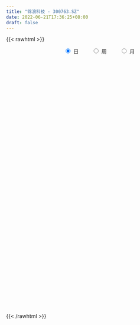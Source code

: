 ```yaml
---
title: "锦浪科技 - 300763.SZ"
date: 2022-06-21T17:36:25+08:00
draft: false
---
```

{{< rawhtml >}}
    <div style="text-align: center">
        <label style="padding: 1rem;"><input style="margin-right: .5rem" type="radio" name="period" value="D" checked onclick="period_change(this)">日</label>
        <label style="padding: 1rem;"><input style="margin-right: .5rem" type="radio" name="period" value="W" onclick="period_change(this)">周</label>
        <label style="padding: 1rem;"><input style="margin-right: .5rem" type="radio" name="period" value="M" onclick="period_change(this)">月</label>
    </div>
    <div id="chart" style="height: 700px;"></div> 
    <script type="text/javascript">
        const D_v = [21456.77,53646.96,81201.64,53825.09,36859.04,33036.73,35198.77,25325.9,24343.34,36073.19,26753.2,28588.5,36430.9,75692.98,46740.76,35165.14,40564.85,37935.7,36774.3,33177.21,33129.38,27981.6,36439.68,41151.85,43429.43,37389.85,31931.7,41476.34,51006.7,42076.54,34236.4,35187.1,34935.3,27739.73,28738.73,28761.69,18985.7,26333.69,35855.33,26954.44,22547.31,39932.65,40279.92,31168.54,26721.08,28369.38,25447.41,21806.49,27918.31,25628.71,38526.8,26231.8,24720.25,30643.71,26697.5,17139.54,19876.31,12736.8,14596.2,25427.96,15307.83,22863.9,20384.42,12599.42,11536.95,14955.8,16610.98,11494.59,9648.2,14814.1,17133.3,24264.2,19440.7,34513.9,39365.02,21603.6,38264.77,35035.13,19020.4,13875.3,23245.35,28483.9,15773.4,13287.3,17046.92,12385.1,27532.18,29155.22,26306.66,20721.39,21154.74,23249.9,17548.76,17144.36,18499.4,41276.29,21236.12,24826.1,21841.26,13998.0,30162.97,29680.68,23375.59,26377.7,20143.56,32414.74,21945.8,21957.44,18037.4,28616.95,17039.57,13580.81,12631.19,11256.21,17411.86,10955.0,14649.59,16531.97,22468.83,16587.07,14781.29,13678.29,8759.86,12810.75,14225.4,16498.48,12405.4,16312.4,15534.86,43201.67,33013.53,40260.75,27670.63,26703.7,28642.67,24816.56,17657.58,19869.63,19706.71,17432.09,33342.29,26842.65,28414.51,21382.72,26833.52,24219.33,25187.77,34716.99,23920.76,23130.6,35795.06,25558.79,25449.47,20877.87,19812.17,20897.28,13045.47,13015.75,12749.06,21970.42,20253.64,22012.93,28811.44,19296.47,22007.93,22491.28,26289.63,26251.55,23770.77,19723.42,17548.15,21526.48,36782.7,24168.78,19114.51,28396.15,23170.01,18652.26,20465.85,18139.62,13504.52,12297.7,13942.19,14930.26,11644.8,28467.24,20004.76,26312.21,21000.89,18284.0,18852.15,22712.73,26631.5,21877.98,16755.42,12976.86,20182.57,10660.72,12549.65,11009.35,8555.09,15298.24,20240.94,44934.76,34381.56,23375.61,24433.76,19002.94,24161.32,14983.26,24044.93,15587.47,19421.61,24091.07,16718.08,24948.04,22813.54,34126.82,19052.6,20989.77,22353.75,46838.96,32712.46,26419.03,23353.4,26324.79,28412.23,20111.38,24277.94,14496.6,21176.0,15164.22,19083.0,23998.1,15727.05,19151.52,18223.32,23888.0,17011.78,12719.19,15504.82,12440.7,16612.86,18102.03,14996.77,16362.31,24236.62,17671.14,19567.77,14940.46,13286.74,42911.69,50868.8,28828.65,29366.08,23047.48,26191.18,28423.55,23160.55,21438.12,37913.66,29102.09,24174.88,34376.74,53568.63,49820.72,49557.46,37653.97,41315.58,65644.3,58296.97,55300.93,40581.29,59485.91,34245.28,49438.06,33222.32,40963.57,36530.47,43614.03,62646.32,44026.79,46885.67,67654.13,63249.34,70448.99,64057.13,62259.43,111948.74,65419.67,54836.5,66969.35,59779.71,79156.83,54050.5,46431.98,57796.08,49735.98,51453.64,50715.21,52988.84,41667.63,50009.57,49152.6,55425.97,45054.72,43230.28,51731.79,36470.88,66169.55,63036.29,52860.62,48500.7,36884.0,58849.88,50468.62,56695.55,61638.82,42599.93,41093.0,46772.68,37137.24,25361.53,35373.94,76799.38,68957.99,40392.73,51375.35,38556.61,35258.44,34553.18,33141.05,56235.25,58420.79,41435.19,41202.1,59217.37,47046.83,34001.27,40320.35,58598.98,35401.4,41496.53,27930.79,69880.34,55647.97,45285.03,46258.28,41472.67,34823.3,35356.46,56023.01,33550.31,37288.35,34509.04,29792.73,32569.15,32746.76,25144.03,52184.6,48576.0,39737.76,47659.51,41168.8,39720.63,67596.56,63575.29,35411.33,31974.44,28322.05,25060.21,22349.61,40442.95,36782.39,42236.79,26067.85,18101.59,19407.64,22404.56,40844.28,54130.99,36468.76,25110.11,26788.98,25595.12,19512.71,23058.63,22947.25,27503.0,47326.39,41638.15,34342.42,31037.1,54623.65,31126.38,30516.88,39485.05,31621.18,34112.94,33631.77,31210.49,21590.44,22740.93,20964.04,54382.31,20244.45,31413.87,36521.08,38815.87,35565.42,35346.31,22984.85,21941.26,16553.57,12972.37,28828.6,18611.69,39233.3,24254.44,27543.0,29333.28,22827.92,23748.71,19168.49,23085.61,29760.19,23742.03,14072.12,17784.06,20140.84,38210.36,32398.52,30700.6,29765.89,16615.79,30125.8,42655.13,43155.42,26195.17,23884.08,56949.57,29331.6,22672.06,19648.98,20812.3,16395.45,23526.65,18320.82,12620.99,17402.11,14789.9,16261.4,20035.16,19348.24,16375.4,30916.14,31250.99,23226.03,20407.15,33034.68,19289.14,17310.2,28286.75,28419.18,43213.79,31219.32,35381.66,27430.4,17179.25,18158.84,28177.85,24756.19,15773.8,18470.01,12495.29,13186.95,21653.01,27426.5,22961.91,23426.11,19379.9,19053.86,24478.62,18624.39,16060.76,27732.34,33581.6,25898.13,31847.67,31949.46,28349.06,27033.28,50273.44,42937.26,107552.17,61654.28,54179.07,44576.69,98474.27,92763.03]
const D_histogram = [0.0,0.2642051282,0.6297788882,0.864705123,1.0066488441,1.1233354809,1.084049864,1.0167919384,0.8757739114,0.7085988764,0.5257959207,0.268829988,0.3853946941,0.7597247398,0.7752084097,0.7674121111,0.7239005109,0.7626570779,0.8204898565,1.0162036937,1.0043270332,0.9819237614,1.1579900814,0.890094287,0.6807783843,0.5731216443,0.5558563644,0.5916939827,0.9919927698,1.0811985803,1.2943850159,1.0721002238,0.3199598473,-0.1161258667,-0.2110124254,-0.0757379105,-0.0290361151,0.0497509154,-0.442717696,-0.7233248962,-0.9000935127,-0.5371438791,0.0677928111,0.3560231853,0.6372346223,0.8870037679,1.2404348524,1.6055757566,2.0528964532,2.5038141194,2.2313910362,1.4828782295,1.2165722429,0.2145291417,-0.1838336046,-0.5156475774,-1.027773159,-1.4463124862,-1.536535148,-1.560800569,-1.4865653713,-1.8182405417,-1.9367158986,-1.9307203772,-1.9549418019,-1.7007304644,-1.3893045871,-1.3615014841,-1.3151781139,-1.6466033156,-2.0111486867,-2.3363831846,-2.4154928579,-1.2636524638,-0.3180283842,0.1750810241,0.9773456872,1.7108428565,2.0927677443,2.1976341304,1.5771657041,1.5431509181,1.0600283036,0.5595544389,0.0833763022,-0.2870695359,0.1576269758,1.4501377312,1.9885311804,2.0904258497,1.7994973446,1.0763078375,0.4705548551,-0.3723336074,-0.8669907055,-0.8499948595,-1.106677304,-1.6376187944,-1.7313453892,-1.6761918623,-0.9805148159,-0.6923502239,-0.4721089604,-0.090482752,-0.1903746295,-0.7421174148,-0.7646905094,-1.1508293324,-1.3801329487,-1.3121743475,-1.4745605066,-1.3846284139,-1.4297533933,-1.5513525994,-1.9656065701,-2.1133456972,-1.965328864,-1.6581921885,-0.9222190337,-0.4019384869,-0.1785012022,-0.4179071163,-0.6014216036,-0.7593351856,-0.5510456987,-0.4815454278,-0.3165101033,-0.3471378274,-0.3218698544,0.4660010203,1.1763989991,2.4384081483,3.2175647696,3.730778115,4.0833781592,3.9150395435,3.570697776,3.1227623815,2.9447107574,2.5159662864,3.1459673965,2.8294592002,3.0779200526,2.7051022011,1.0787642695,0.1075807222,-0.1706407816,-0.321832548,-0.6412923008,-0.6076690442,0.3080332134,0.1286301495,-0.9303542776,-1.3496073744,-1.654265498,-1.9445759978,-1.9222544428,-1.5373968792,-1.2291590871,0.0151681698,0.9845094616,2.1789892157,3.6390896049,4.0633934723,4.5006741468,4.2396311569,4.4255975116,3.9924977604,3.4223851715,2.8440028937,2.3831924108,2.3460119958,1.5581703985,0.4390475732,0.2082630719,-1.6207144332,-2.0078135998,-3.1632144473,-4.4579783223,-5.5227417075,-6.1790209121,-6.8447665729,-6.6975808576,-6.5164157968,-6.0373728114,-6.2687667185,-6.1519425489,-6.6679503845,-7.0246252761,-6.4502808916,-5.2809948297,-4.0975859718,-4.0550478807,-3.6139748358,-2.9067219458,-2.1588095392,-1.8530209132,-1.3875152665,-1.0748003523,-0.9541198407,-0.6280170901,0.2617295797,0.7248920326,2.4372207803,3.044546563,4.1234646992,4.4498570584,4.6749127339,3.9613956885,3.1940484394,1.9204712922,0.8731701135,0.1469644296,-0.0549859214,-0.0861099235,-0.0089736226,0.6304109335,1.3715436708,1.7579485521,1.929024838,2.3506329915,3.9643748042,5.0051167762,5.9838709683,6.5824955723,6.8518062202,6.0304563803,4.5918278071,2.8472048812,1.1852957454,0.5409704424,-0.1216020046,-0.6712563806,-0.5339460236,-0.5202342778,0.0744352939,0.433917553,1.2139160049,1.1557334256,0.8578760483,0.1292546234,-0.3183664023,-0.3142295712,0.5619585263,0.6630806717,-0.3736023724,-1.6872520598,-2.2676929311,-3.102195894,-3.2907987114,-2.9186922328,-0.4134454704,1.4694112021,2.6648322292,1.8845397102,2.0487052267,2.3907885726,3.4445042776,3.8485993176,4.0580767666,4.1846917753,4.0830127486,4.4424499501,6.0211178233,-1.1200822106,-5.3936719686,-8.6508308154,-10.2144421183,-10.908074899,-9.5337744091,-8.0400288763,-6.9685482588,-5.4043003653,-4.490496689,-3.7221041752,-2.1276808771,-1.3118914007,-1.3429978047,-0.6813131478,0.8154258859,4.4125855006,6.3343226724,8.2407539765,6.4923071323,6.6276448568,8.8098437638,10.1079091246,9.2418716076,5.1368795604,3.3144754146,2.0119857823,2.7059902058,3.4747701813,2.5580494551,1.2314685221,-0.1506147787,-2.3000704339,-3.4251838599,-3.8012673014,-4.7203605841,-5.2724754058,-5.2224017533,-4.3816442531,-3.2816906734,-1.240468307,-0.7377501679,-0.8710968256,0.1030214759,-0.1677488348,-2.2610351624,-4.1634731342,-5.8881268456,-6.5857587134,-6.5663938891,-7.2202710175,-7.0826315466,-6.1189544949,-6.348041621,-5.6804748516,-4.8545804232,-4.8934173571,-4.7475806904,-4.3398669241,-3.5191191914,-1.2115423714,1.1962629945,2.5736571097,3.9546596221,4.7523563608,4.4617147085,3.9285886932,3.7130241818,5.144808669,6.6467586782,7.2372646068,7.3992211949,6.2678323897,5.5591082613,4.6605136663,4.1835550457,4.8351124049,4.8699198217,4.4216349889,3.7343952785,2.5834735779,0.5065010013,-1.6015601738,-3.2869259583,-4.130966224,-4.3952950139,-4.2060271928,-4.6862250463,-5.0147471956,-5.0861717375,-4.5860845341,-4.6089151454,-4.6082890725,-4.2091570679,-3.7292085341,-2.3664909114,-0.5994758868,0.4183651567,-0.058338652,-0.9169850434,-0.6354111685,0.9499570888,1.7203054672,1.8295739941,1.7488032976,1.8120967293,1.1707287128,0.8755232888,1.0705034246,1.5811211271,2.3255735933,2.4658017397,2.2213626792,1.7646324593,1.6676517408,0.2179508347,-2.1119617673,-3.7715114401,-4.688107359,-5.1166757093,-5.609195446,-5.5779761101,-4.7236726116,-3.8201774622,-2.6003119582,-0.8757735132,-1.2316078362,-1.1742836725,-0.9968127013,-0.9406058841,-1.0779940374,-1.491076083,-0.7972495414,-0.1742626564,0.8609057869,1.1958124605,1.8928600968,2.2820873547,2.7048532604,3.1822166795,4.7821618441,5.2193698679,5.9402294741,5.6420216952,4.4806645746,3.303135329,1.1983643809,0.0616615792,-1.3150383893,-2.4032371229,-3.0406788249,-2.0986788821,-1.5750968709,0.0874202501,1.1709330205,1.4504391283,2.1697836139,2.8107254718,2.9464294702,2.8301265563,3.2332605417,3.6296932282,3.0943185022,2.0399517803,1.6107421727,1.4773258079,0.6643752946,-0.0394433767,0.0417830331,-0.8558226782,-1.7129453792,-1.6317670084,-1.3535801834,-1.9717292943,-2.5519142423,-2.7446887908,-3.8474203459,-4.0205745352,-4.1461460544,-4.3809380289,-4.4142815059,-4.1531987304,-3.0295848682,-2.4684268124,-1.9447241532,-1.9882708868,-1.8342648848,-1.6209560243,-2.1456912931,-2.4101132469,-2.8002606029,-3.5238115733,-3.2335745324,-2.0528307663,-0.7917107641,-0.4290308403,-0.4375500707,-0.4520095292,-0.7868541401,-0.5590494901,0.9935371299,1.7324759148,2.4612010869,2.9680444958,2.5864481834,2.5536366997,3.3071428351,4.1235539534,4.5104673181,4.3946767355,3.8392392494,3.6795463206,3.8999859144,4.6113801455,5.084914725,5.8617937733,5.67194853,5.0123262198,-0.5842982705,-4.1840884314,-5.9677447969,-6.2966578349,-6.7626054648,-6.5649522101,-5.7074489939,-4.6176412432,-3.8704527292,-3.3626150372,-2.7838009986,-2.3178768212,-3.021008122,-3.3595063253,-2.921391271,-2.1927841576,0.4077776835,2.3698138268]
const D_fast = [0.0,0.3302564103,0.8532748922,1.3043774079,1.6979833399,2.095503847,2.3272306961,2.5141707551,2.5920962059,2.60207089,2.5507169145,2.3609584788,2.5738718584,3.1381330891,3.3474188615,3.5314755906,3.6689391182,3.8983599546,4.1613151974,4.611079958,4.8502850558,5.0733627244,5.5389265647,5.4935543421,5.4544330355,5.4900567066,5.6117555177,5.7955166317,6.4438136112,6.8033190669,7.3401017564,7.3858420202,6.7136916056,6.2485744249,6.1009347599,6.2172747972,6.2567175638,6.3479423232,5.7447942877,5.2833558635,4.8815638688,5.1102275326,5.7321124256,6.1093485961,6.5498686887,7.0213887762,7.6849285738,8.4514634172,9.4120082271,10.4888794232,10.774304099,10.3965108497,10.4343479238,9.4859371081,9.0416159606,8.5808900934,7.8118212221,7.0317037733,6.5573473246,6.1428817613,5.8454756162,5.0592403103,4.4565859788,3.9799014059,3.4669445307,3.2959732522,3.2600729826,2.9475007146,2.6650295563,1.9219535257,1.0546209829,0.1452906889,-0.5376921989,0.2982350793,1.1643520628,1.7012317272,2.747832812,3.9090406955,4.8141575194,5.4684324381,5.2422554378,5.5940283814,5.3759128427,5.0153275878,4.5599935266,4.1177803046,4.6018835602,6.2569287484,7.2924549928,7.9169561244,8.0759019555,7.6217894078,7.1336751392,6.1977032748,5.4862985004,5.2907956315,4.757443861,3.817097672,3.2905347299,2.9266402912,3.3771886336,3.4922656696,3.594479693,3.9534852134,3.8059996786,3.0687275395,2.8549818176,2.1811356615,1.606798808,1.3467138224,0.8156875365,0.5594625259,0.1568991981,-0.3525381578,-1.258193771,-1.9342693225,-2.2775847053,-2.3849960769,-1.8795776806,-1.4597817555,-1.2809697714,-1.6248524645,-1.9587223526,-2.3064697311,-2.2359416688,-2.2868277549,-2.2009199562,-2.3183321372,-2.3735316278,-1.469160498,-0.4646627695,1.4069484169,2.9904962305,4.4364041047,5.8098486886,6.6202699588,7.1686026354,7.5013578363,8.0594839015,8.2597310021,9.6762239613,10.0670805651,11.0850214306,11.3884791294,10.0318322652,9.0875438984,8.7666621992,8.5350122958,8.0552294678,7.9369354633,8.9296460243,8.7824004978,7.4908275013,6.7341725609,6.0159480628,5.2394935636,4.7812515079,4.7817598517,4.782707872,6.0308271714,7.2462958285,8.9855228866,11.355395677,12.7955479125,14.3579971236,15.156861923,16.4492276555,17.0142523445,17.2997360485,17.432354494,17.5673421139,18.1166646979,17.7183657002,16.7090047681,16.5302860348,14.2961299214,13.4070773548,11.4608728955,9.0516144399,6.6061656279,4.4051311953,2.0281938912,0.5009843921,-0.9469544963,-1.9772547138,-3.7758403005,-5.1970017682,-7.3799971999,-9.4928284105,-10.5310542489,-10.6820168944,-10.5230045295,-11.4942284085,-11.9566490726,-11.976076669,-11.7678666472,-11.9253332495,-11.8067064194,-11.7626915933,-11.8805410419,-11.7114425638,-10.756263499,-10.1118780381,-7.7902440953,-6.4217816718,-4.3119973608,-2.873140737,-1.479356878,-1.2025250013,-1.1713601406,-1.9648194647,-2.793828115,-3.4832926916,-3.6989895229,-3.7516410058,-3.6767481106,-2.8797608211,-1.7957421662,-0.9698501468,-0.3165176514,0.6927487499,3.2975842638,5.5896054297,8.064327364,10.308575861,12.290838064,12.9771023191,12.6864306977,11.6536089921,10.2880237926,9.7789411003,9.0859681521,8.368499681,8.3723235321,8.2559767085,8.8692551036,9.3372167509,10.420694204,10.6514449812,10.5680566159,9.8717488469,9.3445362206,9.2701156589,10.286793388,10.5536857013,9.4236020641,7.6881393618,6.5407752576,4.9307233212,3.9194208261,3.5618542464,5.9637396413,8.2139491143,10.0755781986,9.7664206072,10.4427624304,11.3825429194,13.2973846938,14.6636295632,15.8876262038,17.0604141564,17.9794883169,19.4495380059,22.5334853349,15.1122647484,9.4902569983,4.0703904476,-0.0468313849,-3.4674828903,-4.4766260027,-4.9928876889,-5.6635441361,-5.450371334,-5.6591918299,-5.82132536,-4.7588222811,-4.2710056549,-4.6378615101,-4.1465051401,-2.445909635,2.2543963549,5.7597141948,9.7263339931,9.600963932,11.3932128706,15.7778727186,19.6029153606,21.0473457455,18.2265735884,17.2327882962,16.4332951095,17.8037970845,19.4412696052,19.1640612428,18.1453474404,16.7256104449,14.0011371812,12.0197277903,10.6933275234,8.5941440946,6.7239104215,5.4683836357,5.2137300726,5.493260984,7.2243662736,7.5426468707,7.1915260066,8.1913996771,7.8786921577,5.2201470395,2.2768407841,-0.9198446386,-3.2639161847,-4.8861498327,-7.3450947156,-8.9781131313,-9.5441747033,-11.3602722347,-12.1128241782,-12.5005748556,-13.7627661287,-14.8038246346,-15.4810775993,-15.5401096645,-13.5354184374,-10.8285473228,-8.8077389302,-6.4380715123,-4.4522856833,-3.6274986585,-3.1784775005,-2.4657859665,0.252200688,3.4158403667,5.815662447,7.8274243339,8.2629936261,8.9440465629,9.2105803846,9.7795105253,11.6398459858,12.892133358,13.5492572724,13.7956163817,13.2905630755,11.3402157493,8.8317645308,6.3246672567,4.447885435,3.0847328917,2.2224939145,0.5707397995,-1.0114691488,-2.354436625,-3.0008705551,-4.1759299528,-5.327376148,-5.9805334104,-6.4328870102,-5.6617921153,-4.0446460624,-2.9222137297,-3.4135022014,-4.5013948536,-4.3786737709,-2.5558162414,-1.3553914961,-0.7887294707,-0.4322993429,0.0840182712,-0.2646675671,-0.3409921689,0.121613823,1.0275118073,2.3533576718,3.1100362532,3.4209378625,3.4053657574,3.7252979741,2.3300847767,-0.5278182672,-3.1302458,-5.2188685587,-6.9266058362,-8.8214244344,-10.1846991261,-10.5113137805,-10.5628629966,-9.9930754822,-8.4874804155,-9.1512166976,-9.3874634519,-9.459195656,-9.6381403099,-10.0450269725,-10.8308780389,-10.3363638826,-9.7569426617,-8.5065477717,-7.872687983,-6.7024253225,-5.7426762259,-4.6436970052,-3.3707794162,-0.5752937905,1.1667567002,3.372673675,4.4849713199,4.4437803429,4.0920349296,2.2868550767,1.1655676698,-0.5398918961,-2.2288999103,-3.6265113186,-3.2091810963,-3.0793733028,-1.3950011193,-0.0187550938,0.6233607961,1.8851511852,3.228774411,4.1010857769,4.6923145021,5.9037636229,7.2076196164,7.445824516,6.9014457392,6.8749216748,7.110836762,6.4639800723,5.7503005568,5.8419727249,4.7304113441,3.4450522982,3.118288917,3.0580806962,1.9469992617,0.728835753,-0.1501109931,-2.2146976347,-3.3929954578,-4.5551034906,-5.8851299723,-7.0220438258,-7.7992607329,-7.4330430877,-7.488991735,-7.4514701141,-7.9920845694,-8.2966447886,-8.4885749342,-9.5497330263,-10.4166832918,-11.5068957986,-13.1113996622,-13.6295562545,-12.9620201799,-11.8988278688,-11.643405655,-11.7613124031,-11.8887742439,-12.4203323899,-12.3322901123,-10.5313192099,-9.3592614463,-8.0152360025,-6.7663814695,-6.5013657361,-5.8957680449,-4.3154762008,-2.4681765941,-0.9536463998,0.0292322014,0.4336045277,1.1937981791,2.3892342515,4.253473519,5.9982367796,8.2405642713,9.4687061605,10.0621654052,4.3194663473,-0.3263459214,-3.6019384861,-5.5050159828,-7.661614979,-9.1051997769,-9.674558809,-9.7391613692,-9.9595860375,-10.2924021048,-10.4095383159,-10.5230833437,-11.9814666751,-13.1598414597,-13.4520742231,-13.2716631491,-10.5691568871,-8.0146672872]
const D_slow = [0.0,0.0660512821,0.2234960041,0.4396722848,0.6913344959,0.9721683661,1.2431808321,1.4973788167,1.7163222945,1.8934720136,2.0249209938,2.0921284908,2.1884771643,2.3784083493,2.5722104517,2.7640634795,2.9450386072,3.1357028767,3.3408253408,3.5948762643,3.8459580226,4.0914389629,4.3809364833,4.603460055,4.7736546511,4.9169350622,5.0558991533,5.203822649,5.4518208415,5.7221204865,6.0457167405,6.3137417965,6.3937317583,6.3647002916,6.3119471853,6.2930127076,6.2857536789,6.2981914077,6.1875119837,6.0066807597,5.7816573815,5.6473714117,5.6643196145,5.7533254108,5.9126340664,6.1343850083,6.4444937214,6.8458876606,7.3591117739,7.9850653038,8.5429130628,8.9136326202,9.2177756809,9.2714079663,9.2254495652,9.0965376708,8.8395943811,8.4780162595,8.0938824725,7.7036823303,7.3320409875,6.877480852,6.3933018774,5.9106217831,5.4218863326,4.9967037165,4.6493775697,4.3090021987,3.9802076702,3.5685568413,3.0657696696,2.4816738735,1.877800659,1.5618875431,1.482380447,1.526150703,1.7704871248,2.198197839,2.7213897751,3.2707983077,3.6650897337,4.0508774632,4.3158845391,4.4557731489,4.4766172244,4.4048498404,4.4442565844,4.8067910172,5.3039238123,5.8265302747,6.2764046109,6.5454815703,6.6631202841,6.5700368822,6.3532892058,6.140790491,5.864121165,5.4547164664,5.0218801191,4.6028321535,4.3577034495,4.1846158935,4.0665886534,4.0439679654,3.9963743081,3.8108449544,3.619672327,3.3319649939,2.9869317567,2.6588881699,2.2902480432,1.9440909397,1.5866525914,1.1988144416,0.707412799,0.1790763747,-0.3122558413,-0.7268038884,-0.9573586468,-1.0578432686,-1.1024685691,-1.2069453482,-1.3573007491,-1.5471345455,-1.6848959702,-1.8052823271,-1.8844098529,-1.9711943098,-2.0516617734,-1.9351615183,-1.6410617685,-1.0314597314,-0.227068539,0.7056259897,1.7264705295,2.7052304154,3.5979048594,4.3785954547,5.1147731441,5.7437647157,6.5302565648,7.2376213649,8.007101378,8.6833769283,8.9530679957,8.9799631762,8.9373029808,8.8568448438,8.6965217686,8.5446045075,8.6216128109,8.6537703483,8.4211817789,8.0837799353,7.6702135608,7.1840695613,6.7035059507,6.3191567309,6.0118669591,6.0156590015,6.2617863669,6.8065336709,7.7163060721,8.7321544402,9.8573229769,10.9172307661,12.023630144,13.0217545841,13.877350877,14.5883516004,15.1841497031,15.770652702,16.1601953017,16.269957195,16.3220229629,15.9168443546,15.4148909547,14.6240873428,13.5095927622,12.1289073354,10.5841521074,8.8729604641,7.1985652497,5.5694613005,4.0601180976,2.492926418,0.9549407808,-0.7120468154,-2.4682031344,-4.0807733573,-5.4010220647,-6.4254185577,-7.4391805278,-8.3426742368,-9.0693547232,-9.609057108,-10.0723123363,-10.4191911529,-10.687891241,-10.9264212012,-11.0834254737,-11.0179930788,-10.8367700706,-10.2274648756,-9.4663282348,-8.43546206,-7.3229977954,-6.1542696119,-5.1639206898,-4.36540858,-3.8852907569,-3.6669982285,-3.6302571211,-3.6440036015,-3.6655310823,-3.667774488,-3.5101717546,-3.1672858369,-2.7277986989,-2.2455424894,-1.6578842415,-0.6667905405,0.5844886536,2.0804563956,3.7260802887,5.4390318438,6.9466459388,8.0946028906,8.8064041109,9.1027280473,9.2379706579,9.2075701567,9.0397560616,8.9062695557,8.7762109862,8.7948198097,8.9032991979,9.2067781992,9.4957115556,9.7101805676,9.7424942235,9.6629026229,9.5843452301,9.7248348617,9.8906050296,9.7972044365,9.3753914216,8.8084681888,8.0329192153,7.2102195374,6.4805464792,6.3771851116,6.7445379121,7.4107459694,7.881880897,8.3940572037,8.9917543468,9.8528804162,10.8150302456,11.8295494373,12.8757223811,13.8964755682,15.0070880558,16.5123675116,16.232346959,14.8839289668,12.721221263,10.1676107334,7.4405920087,5.0571484064,3.0471411873,1.3050041226,-0.0460709687,-1.1686951409,-2.0992211847,-2.631141404,-2.9591142542,-3.2948637054,-3.4651919923,-3.2613355209,-2.1581891457,-0.5746084776,1.4855800165,3.1086567996,4.7655680138,6.9680289548,9.4950062359,11.8054741378,13.0896940279,13.9183128816,14.4213093272,15.0978068786,15.966499424,16.6060117877,16.9138789182,16.8762252236,16.3012076151,15.4449116501,14.4945948248,13.3145046788,11.9963858273,10.690785389,9.5953743257,8.7749516574,8.4648345806,8.2803970386,8.0626228322,8.0883782012,8.0464409925,7.4811822019,6.4403139184,4.968282207,3.3218425286,1.6802440564,-0.124823698,-1.8954815847,-3.4252202084,-5.0122306137,-6.4323493266,-7.6459944324,-8.8693487716,-10.0562439442,-11.1412106753,-12.0209904731,-12.323876066,-12.0248103173,-11.3813960399,-10.3927311344,-9.2046420442,-8.089213367,-7.1070661937,-6.1788101483,-4.892607981,-3.2309183115,-1.4216021598,0.4282031389,1.9951612364,3.3849383017,4.5500667183,5.5959554797,6.8047335809,8.0222135363,9.1276222835,10.0612211032,10.7070894977,10.833714748,10.4333247045,9.611593215,8.578851659,7.4800279055,6.4285211073,5.2569648457,4.0032780468,2.7317351125,1.5852139789,0.4329851926,-0.7190870755,-1.7713763425,-2.703678476,-3.2953012039,-3.4451701756,-3.3405788864,-3.3551635494,-3.5844098103,-3.7432626024,-3.5057733302,-3.0756969634,-2.6183034648,-2.1811026405,-1.7280784581,-1.4353962799,-1.2165154577,-0.9488896016,-0.5536093198,0.0277840785,0.6442345135,1.1995751833,1.6407332981,2.0576462333,2.112133942,1.5841435001,0.6412656401,-0.5307611996,-1.809930127,-3.2122289885,-4.606723016,-5.7876411689,-6.7426855344,-7.392763524,-7.6117069023,-7.9196088613,-8.2131797795,-8.4623829548,-8.6975344258,-8.9670329351,-9.3398019559,-9.5391143412,-9.5826800053,-9.3674535586,-9.0685004435,-8.5952854193,-8.0247635806,-7.3485502655,-6.5529960957,-5.3574556346,-4.0526131677,-2.5675557991,-1.1570503753,-0.0368842317,0.7888996006,1.0884906958,1.1039060906,0.7751464933,0.1743372125,-0.5858324937,-1.1105022142,-1.5042764319,-1.4824213694,-1.1896881143,-0.8270783322,-0.2846324287,0.4180489392,1.1546563068,1.8621879458,2.6705030812,3.5779263883,4.3515060138,4.8614939589,5.2641795021,5.6335109541,5.7996047777,5.7897439336,5.8001896918,5.5862340223,5.1579976775,4.7500559254,4.4116608795,3.918728556,3.2807499954,2.5945777977,1.6327227112,0.6275790774,-0.4089574362,-1.5041919434,-2.6077623199,-3.6460620025,-4.4034582195,-5.0205649226,-5.5067459609,-6.0038136826,-6.4623799038,-6.8676189099,-7.4040417332,-8.0065700449,-8.7066351956,-9.587588089,-10.3959817221,-10.9091894136,-11.1071171047,-11.2143748147,-11.3237623324,-11.4367647147,-11.6334782497,-11.7732406222,-11.5248563398,-11.0917373611,-10.4764370893,-9.7344259654,-9.0878139195,-8.4494047446,-7.6226190358,-6.5917305475,-5.464113718,-4.3654445341,-3.4056347217,-2.4857481416,-1.510751663,-0.3579066266,0.9133220547,2.378770498,3.7967576305,5.0498391854,4.9037646178,3.85774251,2.3658063107,0.791641852,-0.8990095142,-2.5402475667,-3.9671098152,-5.121520126,-6.0891333083,-6.9297870676,-7.6257373172,-8.2052065225,-8.960458553,-9.8003351344,-10.5306829521,-11.0788789915,-10.9769345706,-10.3844811139]
const D_data = [['2020-05-29', 40.62, 41.41, 40.62, 41.82],['2020-06-01', 41.51, 45.55, 41.51, 45.55],['2020-06-02', 47.36, 48.91, 47.0, 49.98],['2020-06-03', 49.25, 49.55, 48.21, 51.65],['2020-06-04', 50.65, 50.24, 49.61, 51.5],['2020-06-05', 50.91, 51.6, 49.6, 51.8],['2020-06-08', 52.44, 50.9, 49.7, 52.85],['2020-06-09', 50.23, 51.3, 50.08, 51.38],['2020-06-10', 51.71, 50.8, 49.4, 52.16],['2020-06-11', 51.25, 50.53, 49.65, 53.36],['2020-06-12', 48.7, 50.16, 48.51, 51.22],['2020-06-15', 49.63, 48.65, 48.4, 50.48],['2020-06-16', 49.98, 53.52, 49.6, 53.52],['2020-06-17', 55.85, 58.87, 54.55, 58.87],['2020-06-18', 57.5, 56.4, 55.81, 58.87],['2020-06-19', 57.0, 57.13, 56.09, 58.58],['2020-06-22', 58.02, 57.55, 57.04, 60.98],['2020-06-23', 58.63, 59.6, 56.55, 59.75],['2020-06-24', 59.0, 61.2, 58.3, 62.66],['2020-06-29', 62.05, 64.85, 61.38, 65.8],['2020-06-30', 64.64, 64.09, 63.61, 65.5],['2020-07-01', 63.59, 65.23, 63.5, 66.6],['2020-07-02', 65.18, 69.6, 64.61, 70.0],['2020-07-03', 68.2, 65.25, 63.0, 68.8],['2020-07-06', 64.0, 65.99, 62.89, 69.55],['2020-07-07', 65.72, 67.6, 64.58, 68.92],['2020-07-08', 67.06, 69.56, 65.2, 69.8],['2020-07-09', 69.31, 71.47, 68.76, 73.5],['2020-07-10', 69.22, 78.62, 69.2, 78.62],['2020-07-13', 78.0, 77.68, 75.0, 80.42],['2020-07-14', 76.59, 81.85, 76.13, 83.51],['2020-07-15', 81.5, 78.2, 76.66, 82.8],['2020-07-16', 78.83, 70.38, 70.38, 79.5],['2020-07-17', 69.6, 72.11, 68.51, 74.26],['2020-07-20', 74.0, 75.72, 72.2, 75.8],['2020-07-21', 75.5, 79.5, 73.57, 80.5],['2020-07-22', 79.49, 79.74, 77.63, 81.5],['2020-07-23', 78.15, 81.39, 77.81, 81.88],['2020-07-24', 81.09, 73.84, 73.25, 81.25],['2020-07-27', 74.06, 74.8, 73.01, 78.98],['2020-07-28', 76.01, 75.05, 73.89, 78.23],['2020-07-29', 75.46, 82.56, 74.14, 82.56],['2020-07-30', 85.0, 88.84, 83.84, 90.79],['2020-07-31', 88.1, 88.28, 86.3, 91.12],['2020-08-03', 89.1, 90.97, 86.08, 93.99],['2020-08-04', 91.0, 93.49, 87.08, 94.24],['2020-08-05', 93.5, 98.18, 92.82, 99.9],['2020-08-06', 98.8, 102.37, 96.0, 102.5],['2020-08-07', 101.99, 108.09, 92.13, 109.9],['2020-08-10', 105.0, 113.5, 103.2, 116.01],['2020-08-11', 112.0, 108.0, 102.5, 114.1],['2020-08-12', 105.0, 102.0, 97.8, 106.72],['2020-08-13', 102.0, 107.67, 100.02, 110.0],['2020-08-14', 104.68, 96.9, 96.9, 106.5],['2020-08-17', 94.66, 102.0, 94.5, 104.48],['2020-08-18', 102.01, 101.88, 101.0, 106.46],['2020-08-19', 102.99, 97.99, 95.1, 102.99],['2020-08-20', 97.69, 96.88, 95.38, 100.0],['2020-08-21', 99.61, 99.6, 96.67, 101.75],['2020-08-24', 97.0, 100.0, 95.1, 100.52],['2020-08-25', 100.0, 101.22, 98.77, 105.0],['2020-08-26', 102.53, 95.12, 94.84, 103.5],['2020-08-27', 94.79, 96.01, 88.89, 96.79],['2020-08-28', 94.0, 96.59, 93.52, 97.49],['2020-08-31', 97.9, 95.41, 94.9, 98.59],['2020-09-01', 96.0, 98.8, 94.0, 99.99],['2020-09-02', 98.83, 100.5, 96.88, 103.8],['2020-09-03', 99.47, 97.4, 96.4, 100.8],['2020-09-04', 95.54, 97.35, 93.08, 98.93],['2020-09-07', 98.49, 91.19, 91.0, 99.3],['2020-09-08', 91.2, 87.89, 87.0, 92.89],['2020-09-09', 87.49, 85.16, 83.81, 89.2],['2020-09-10', 82.52, 85.55, 82.52, 87.8],['2020-09-11', 85.0, 102.66, 83.11, 102.66],['2020-09-14', 105.01, 105.35, 103.21, 111.5],['2020-09-15', 106.53, 103.74, 102.31, 106.86],['2020-09-16', 102.82, 111.83, 101.01, 112.96],['2020-09-17', 108.98, 116.5, 107.88, 119.56],['2020-09-18', 115.11, 117.0, 111.5, 119.1],['2020-09-21', 119.0, 117.0, 114.13, 119.31],['2020-09-22', 116.96, 108.52, 108.02, 117.99],['2020-09-23', 112.21, 115.9, 108.0, 119.0],['2020-09-24', 113.0, 110.51, 110.0, 114.73],['2020-09-25', 111.31, 108.9, 107.3, 112.73],['2020-09-28', 109.44, 107.45, 104.0, 111.49],['2020-09-29', 107.01, 107.03, 106.0, 111.0],['2020-09-30', 106.09, 118.03, 105.65, 123.9],['2020-10-09', 130.0, 134.68, 128.12, 141.46],['2020-10-12', 135.91, 132.3, 128.5, 136.0],['2020-10-13', 133.0, 131.0, 124.98, 133.0],['2020-10-14', 126.28, 127.99, 124.26, 131.01],['2020-10-15', 128.89, 121.89, 120.0, 128.9],['2020-10-16', 123.01, 121.32, 119.26, 126.77],['2020-10-19', 124.0, 115.4, 114.84, 124.5],['2020-10-20', 116.66, 116.56, 113.1, 118.18],['2020-10-21', 117.01, 121.88, 112.8, 124.5],['2020-10-22', 116.08, 117.87, 113.89, 121.49],['2020-10-23', 120.0, 112.0, 108.0, 120.19],['2020-10-26', 110.49, 115.18, 106.41, 117.38],['2020-10-27', 116.01, 116.26, 113.0, 117.23],['2020-10-28', 116.31, 125.9, 116.31, 128.76],['2020-10-29', 122.5, 123.4, 121.01, 129.7],['2020-10-30', 127.76, 124.05, 124.0, 131.5],['2020-11-02', 122.4, 128.06, 122.4, 130.56],['2020-11-03', 127.41, 123.25, 120.18, 128.5],['2020-11-04', 122.74, 116.0, 112.8, 125.0],['2020-11-05', 117.72, 121.0, 117.72, 124.5],['2020-11-06', 122.98, 115.06, 112.0, 124.56],['2020-11-09', 116.0, 114.79, 112.21, 117.58],['2020-11-10', 115.0, 117.4, 111.73, 124.8],['2020-11-11', 116.88, 113.49, 112.69, 119.9],['2020-11-12', 114.0, 115.61, 111.22, 116.23],['2020-11-13', 115.01, 113.16, 111.51, 115.41],['2020-11-16', 113.01, 110.75, 107.35, 113.43],['2020-11-17', 110.0, 104.35, 102.0, 110.61],['2020-11-18', 103.77, 104.59, 102.0, 107.91],['2020-11-19', 105.62, 106.65, 102.13, 108.02],['2020-11-20', 107.02, 108.35, 104.8, 109.3],['2020-11-23', 108.3, 115.4, 106.29, 117.19],['2020-11-24', 115.35, 115.43, 113.1, 116.14],['2020-11-25', 115.99, 113.34, 113.3, 118.4],['2020-11-26', 112.42, 107.09, 107.0, 114.47],['2020-11-27', 107.08, 106.05, 105.05, 108.99],['2020-11-30', 106.12, 104.69, 103.2, 106.77],['2020-12-01', 103.61, 108.66, 103.61, 112.5],['2020-12-02', 110.0, 107.01, 102.5, 110.0],['2020-12-03', 106.85, 108.26, 105.17, 110.3],['2020-12-04', 106.57, 105.63, 104.6, 110.22],['2020-12-07', 106.01, 105.76, 105.0, 109.95],['2020-12-08', 105.0, 117.3, 104.6, 122.03],['2020-12-09', 117.14, 120.8, 117.0, 127.0],['2020-12-10', 123.0, 134.33, 119.0, 138.92],['2020-12-11', 133.0, 136.0, 130.29, 138.0],['2020-12-14', 138.0, 139.0, 134.02, 141.4],['2020-12-15', 138.7, 142.65, 135.02, 145.88],['2020-12-16', 142.0, 140.15, 134.81, 143.9],['2020-12-17', 137.73, 140.01, 136.88, 141.98],['2020-12-18', 140.0, 139.82, 137.75, 147.87],['2020-12-21', 142.15, 144.62, 141.57, 148.0],['2020-12-22', 142.45, 142.8, 141.69, 147.92],['2020-12-23', 146.0, 159.77, 144.49, 166.66],['2020-12-24', 157.08, 152.14, 146.66, 158.0],['2020-12-25', 151.92, 162.5, 150.03, 167.3],['2020-12-28', 161.5, 157.89, 151.0, 161.5],['2020-12-29', 156.49, 139.53, 138.5, 157.0],['2020-12-30', 140.01, 142.45, 140.01, 145.5],['2020-12-31', 145.04, 149.0, 142.41, 151.99],['2021-01-04', 146.23, 150.5, 145.28, 157.5],['2021-01-05', 146.48, 147.98, 142.02, 148.98],['2021-01-06', 147.79, 152.36, 144.01, 154.2],['2021-01-07', 152.7, 167.1, 152.7, 168.0],['2021-01-08', 166.0, 156.78, 152.01, 166.0],['2021-01-11', 155.0, 143.29, 139.8, 155.14],['2021-01-12', 143.01, 147.56, 142.7, 150.89],['2021-01-13', 148.44, 146.95, 142.99, 150.5],['2021-01-14', 145.0, 145.13, 136.04, 147.67],['2021-01-15', 144.0, 147.76, 141.49, 149.7],['2021-01-18', 148.0, 152.95, 142.01, 155.02],['2021-01-19', 153.3, 153.64, 152.5, 159.0],['2021-01-20', 153.69, 169.96, 153.0, 169.96],['2021-01-21', 170.0, 173.8, 166.0, 175.0],['2021-01-22', 174.88, 184.7, 174.0, 189.0],['2021-01-25', 185.49, 198.61, 185.0, 204.8],['2021-01-26', 192.91, 195.01, 189.12, 201.99],['2021-01-27', 194.9, 202.28, 183.0, 204.68],['2021-01-28', 194.0, 199.0, 190.63, 212.0],['2021-01-29', 201.91, 209.52, 201.91, 220.98],['2021-02-01', 211.01, 206.26, 203.66, 222.0],['2021-02-02', 206.26, 206.72, 194.06, 212.0],['2021-02-03', 209.87, 208.05, 208.0, 221.19],['2021-02-04', 203.81, 210.93, 203.0, 217.89],['2021-02-05', 209.01, 219.0, 207.01, 227.5],['2021-02-08', 215.0, 211.2, 177.0, 217.0],['2021-02-09', 203.9, 204.99, 198.0, 209.88],['2021-02-10', 204.99, 215.05, 204.77, 218.66],['2021-02-18', 221.0, 191.16, 190.0, 221.0],['2021-02-19', 192.56, 204.0, 190.39, 205.88],['2021-02-22', 205.8, 190.25, 190.18, 205.8],['2021-02-23', 188.13, 180.8, 177.78, 192.0],['2021-02-24', 179.4, 175.1, 173.29, 185.25],['2021-02-25', 179.49, 172.47, 171.2, 182.46],['2021-02-26', 168.1, 164.92, 163.34, 172.96],['2021-03-01', 169.15, 169.41, 165.12, 174.59],['2021-03-02', 171.98, 166.33, 160.1, 171.98],['2021-03-03', 164.01, 167.5, 162.13, 168.98],['2021-03-04', 165.56, 154.79, 150.2, 165.56],['2021-03-05', 154.65, 154.1, 153.08, 163.0],['2021-03-08', 155.0, 139.95, 139.51, 156.0],['2021-03-09', 142.05, 133.85, 130.46, 142.05],['2021-03-10', 139.85, 140.23, 136.53, 142.99],['2021-03-11', 143.14, 147.03, 139.0, 147.19],['2021-03-12', 148.33, 148.98, 143.0, 153.5],['2021-03-15', 147.99, 133.74, 132.1, 148.3],['2021-03-16', 139.0, 135.84, 134.18, 141.1],['2021-03-17', 138.68, 138.43, 131.51, 139.5],['2021-03-18', 137.1, 139.52, 135.75, 140.5],['2021-03-19', 134.78, 133.82, 130.11, 138.28],['2021-03-22', 133.0, 135.15, 131.78, 137.14],['2021-03-23', 136.9, 132.85, 129.61, 136.9],['2021-03-24', 132.23, 129.26, 127.34, 134.76],['2021-03-25', 126.69, 130.84, 126.69, 133.88],['2021-03-26', 130.98, 139.48, 130.98, 142.68],['2021-03-29', 140.9, 136.64, 132.0, 140.9],['2021-03-30', 138.0, 157.97, 136.3, 163.97],['2021-03-31', 157.0, 151.21, 147.24, 157.96],['2021-04-01', 152.38, 163.3, 152.0, 166.0],['2021-04-02', 159.34, 160.0, 157.16, 164.9],['2021-04-06', 159.51, 162.93, 158.0, 169.65],['2021-04-07', 161.72, 152.5, 149.35, 163.59],['2021-04-08', 153.05, 150.0, 148.88, 155.09],['2021-04-09', 148.17, 139.58, 138.23, 149.93],['2021-04-12', 140.01, 136.7, 134.48, 141.5],['2021-04-13', 136.29, 135.8, 134.68, 139.99],['2021-04-14', 137.11, 139.37, 136.23, 146.6],['2021-04-15', 137.0, 140.3, 135.0, 141.78],['2021-04-16', 139.05, 141.22, 134.5, 142.51],['2021-04-19', 138.23, 149.95, 138.23, 150.6],['2021-04-20', 149.01, 155.3, 147.88, 162.3],['2021-04-21', 155.32, 154.75, 149.31, 160.0],['2021-04-22', 159.88, 154.69, 148.0, 161.0],['2021-04-23', 153.5, 160.88, 153.5, 162.03],['2021-04-26', 164.0, 183.72, 164.0, 193.06],['2021-04-27', 185.19, 187.34, 183.01, 194.0],['2021-04-28', 191.2, 196.65, 185.6, 200.7],['2021-04-29', 196.0, 201.63, 192.44, 204.46],['2021-04-30', 201.48, 205.91, 200.0, 215.0],['2021-05-06', 204.0, 196.8, 193.0, 205.0],['2021-05-07', 193.74, 188.27, 185.26, 198.26],['2021-05-10', 189.27, 179.99, 178.56, 189.89],['2021-05-11', 176.99, 174.68, 171.0, 179.79],['2021-05-12', 174.69, 183.18, 174.69, 185.53],['2021-05-13', 179.46, 180.89, 177.01, 184.0],['2021-05-14', 183.26, 180.0, 170.0, 184.8],['2021-05-17', 180.0, 188.29, 180.0, 191.32],['2021-05-18', 184.26, 187.99, 183.28, 191.05],['2021-05-19', 187.0, 198.0, 184.9, 199.5],['2021-05-20', 195.0, 199.11, 193.78, 204.89],['2021-05-21', 205.0, 209.43, 200.6, 217.0],['2021-05-24', 208.07, 203.17, 192.0, 209.0],['2021-05-25', 199.0, 201.38, 198.12, 203.5],['2021-05-26', 200.37, 194.98, 192.2, 202.21],['2021-05-27', 194.76, 196.62, 192.88, 201.28],['2021-05-28', 197.05, 202.2, 197.05, 208.3],['2021-05-31', 199.2, 217.0, 198.0, 218.0],['2021-06-01', 213.99, 211.83, 205.19, 218.78],['2021-06-02', 213.88, 196.55, 195.48, 216.4],['2021-06-03', 195.53, 187.24, 182.0, 197.8],['2021-06-04', 186.75, 191.0, 181.85, 191.36],['2021-06-07', 188.25, 183.02, 178.0, 189.95],['2021-06-08', 183.2, 186.86, 182.02, 191.6],['2021-06-09', 188.01, 192.87, 184.5, 193.45],['2021-06-10', 195.03, 227.0, 195.03, 230.21],['2021-06-11', 228.69, 232.47, 222.8, 235.87],['2021-06-15', 234.0, 234.88, 229.18, 241.8],['2021-06-16', 235.8, 214.16, 213.88, 236.35],['2021-06-17', 219.1, 227.07, 217.0, 229.5],['2021-06-18', 227.67, 233.7, 227.07, 238.0],['2021-06-21', 231.5, 250.1, 227.11, 260.55],['2021-06-22', 254.84, 250.32, 242.1, 260.1],['2021-06-23', 251.09, 254.34, 248.0, 262.54],['2021-06-24', 273.1, 259.29, 252.3, 278.23],['2021-06-25', 256.1, 261.73, 254.0, 273.19],['2021-06-28', 262.05, 273.7, 259.67, 279.79],['2021-06-29', 275.0, 300.7, 274.39, 302.49],['2021-06-30', 176.88, 180.6, 165.23, 192.0],['2021-07-01', 179.6, 185.17, 175.0, 196.66],['2021-07-02', 178.01, 173.8, 171.0, 182.69],['2021-07-05', 172.4, 176.0, 169.43, 177.76],['2021-07-06', 177.0, 173.55, 169.51, 178.6],['2021-07-07', 168.08, 194.0, 166.02, 202.88],['2021-07-08', 196.0, 196.8, 191.0, 202.0],['2021-07-09', 194.92, 192.75, 182.51, 195.41],['2021-07-12', 198.0, 201.2, 191.01, 202.99],['2021-07-13', 198.0, 195.71, 194.0, 218.99],['2021-07-14', 192.0, 194.92, 190.21, 201.88],['2021-07-15', 190.0, 209.0, 190.0, 209.5],['2021-07-16', 206.79, 204.0, 203.76, 213.98],['2021-07-19', 201.05, 194.0, 191.64, 211.97],['2021-07-20', 194.7, 203.1, 194.5, 207.34],['2021-07-21', 209.18, 219.0, 207.0, 221.0],['2021-07-22', 218.0, 260.87, 216.23, 262.8],['2021-07-23', 250.0, 258.97, 245.89, 270.6],['2021-07-26', 259.6, 275.09, 245.0, 279.0],['2021-07-27', 276.09, 235.95, 235.0, 277.0],['2021-07-28', 228.89, 261.02, 222.6, 266.0],['2021-07-29', 265.01, 300.01, 261.08, 301.5],['2021-07-30', 295.0, 307.15, 295.0, 350.0],['2021-08-02', 300.35, 290.49, 278.05, 318.0],['2021-08-03', 278.0, 243.95, 235.0, 278.0],['2021-08-04', 245.0, 261.8, 240.1, 265.99],['2021-08-05', 260.0, 264.0, 246.0, 268.99],['2021-08-06', 260.0, 291.38, 256.5, 300.0],['2021-08-09', 285.0, 300.99, 270.0, 309.88],['2021-08-10', 293.9, 284.21, 269.83, 318.88],['2021-08-11', 273.01, 276.9, 270.0, 289.5],['2021-08-12', 278.0, 271.7, 262.18, 280.82],['2021-08-13', 261.0, 253.88, 251.0, 270.55],['2021-08-16', 248.0, 257.8, 245.2, 267.5],['2021-08-17', 260.49, 262.35, 256.08, 272.99],['2021-08-18', 256.08, 250.59, 242.1, 267.98],['2021-08-19', 246.0, 248.99, 237.5, 255.2],['2021-08-20', 247.0, 252.58, 245.76, 259.98],['2021-08-23', 252.96, 262.5, 248.99, 266.98],['2021-08-24', 263.91, 269.25, 258.0, 278.5],['2021-08-25', 265.0, 288.99, 265.0, 295.5],['2021-08-26', 288.0, 277.01, 275.5, 305.0],['2021-08-27', 272.78, 270.56, 262.0, 283.01],['2021-08-30', 263.0, 287.57, 260.3, 295.1],['2021-08-31', 283.37, 275.0, 271.0, 285.6],['2021-09-01', 270.0, 245.87, 238.5, 275.0],['2021-09-02', 240.34, 235.83, 227.77, 249.0],['2021-09-03', 232.0, 224.99, 220.0, 243.0],['2021-09-06', 225.0, 226.87, 213.94, 227.5],['2021-09-07', 225.28, 229.09, 222.0, 232.25],['2021-09-08', 231.1, 213.5, 213.0, 237.95],['2021-09-09', 214.21, 216.13, 206.0, 219.88],['2021-09-10', 219.0, 223.79, 211.12, 230.99],['2021-09-13', 224.45, 205.22, 200.66, 225.0],['2021-09-14', 205.63, 212.0, 203.59, 214.99],['2021-09-15', 216.0, 212.8, 208.66, 220.5],['2021-09-16', 212.9, 199.0, 196.66, 214.36],['2021-09-17', 200.0, 196.38, 189.5, 200.98],['2021-09-22', 196.47, 196.0, 193.03, 201.83],['2021-09-23', 198.64, 199.7, 194.0, 205.05],['2021-09-24', 199.0, 223.19, 193.81, 229.66],['2021-09-27', 225.0, 235.5, 217.04, 238.18],['2021-09-28', 231.2, 232.7, 228.5, 243.88],['2021-09-29', 226.0, 241.3, 225.0, 245.11],['2021-09-30', 242.02, 242.0, 236.38, 251.0],['2021-10-08', 242.0, 232.2, 226.2, 245.5],['2021-10-11', 236.0, 229.21, 227.0, 245.48],['2021-10-12', 229.0, 233.28, 227.07, 241.99],['2021-10-13', 235.46, 260.0, 234.0, 260.98],['2021-10-14', 257.97, 273.0, 256.0, 280.0],['2021-10-15', 274.38, 272.5, 263.58, 274.88],['2021-10-18', 279.99, 274.98, 266.89, 280.0],['2021-10-19', 273.0, 261.8, 256.61, 277.58],['2021-10-20', 259.01, 267.24, 258.49, 275.8],['2021-10-21', 268.97, 265.17, 262.0, 273.96],['2021-10-22', 266.0, 271.0, 255.08, 271.0],['2021-10-25', 269.5, 290.13, 269.5, 299.5],['2021-10-26', 293.35, 289.22, 285.0, 294.8],['2021-10-27', 288.12, 287.0, 284.51, 304.0],['2021-10-28', 283.0, 285.57, 282.88, 294.86],['2021-10-29', 277.8, 278.79, 260.59, 282.47],['2021-11-01', 273.21, 261.2, 254.9, 274.7],['2021-11-02', 255.02, 250.53, 246.2, 258.0],['2021-11-03', 250.02, 245.0, 238.02, 253.8],['2021-11-04', 246.65, 247.0, 245.0, 252.66],['2021-11-05', 243.52, 248.98, 240.01, 253.79],['2021-11-08', 247.38, 252.0, 245.31, 256.69],['2021-11-09', 256.68, 240.08, 239.0, 261.0],['2021-11-10', 234.98, 236.55, 232.46, 241.55],['2021-11-11', 237.0, 235.11, 234.51, 248.3],['2021-11-12', 237.0, 239.86, 234.85, 242.5],['2021-11-15', 237.96, 231.05, 229.89, 239.85],['2021-11-16', 231.04, 227.56, 225.0, 234.39],['2021-11-17', 229.0, 229.92, 225.8, 231.76],['2021-11-18', 232.0, 229.81, 225.05, 233.56],['2021-11-19', 229.81, 243.0, 228.2, 245.0],['2021-11-22', 245.5, 254.89, 245.5, 259.4],['2021-11-23', 258.0, 252.5, 251.0, 265.0],['2021-11-24', 250.98, 234.9, 233.5, 254.88],['2021-11-25', 236.2, 225.6, 225.36, 236.2],['2021-11-26', 225.37, 237.18, 225.36, 238.96],['2021-11-29', 234.0, 258.2, 232.8, 268.0],['2021-11-30', 262.0, 254.98, 245.52, 264.64],['2021-12-01', 254.98, 250.1, 247.2, 259.62],['2021-12-02', 240.0, 248.89, 235.03, 251.8],['2021-12-03', 248.89, 251.8, 241.42, 252.99],['2021-12-06', 254.97, 242.37, 240.5, 255.88],['2021-12-07', 242.01, 244.8, 237.0, 245.88],['2021-12-08', 244.5, 251.3, 243.28, 255.58],['2021-12-09', 249.28, 258.13, 247.01, 260.1],['2021-12-10', 257.0, 266.0, 252.0, 269.8],['2021-12-13', 266.41, 262.8, 260.66, 267.48],['2021-12-14', 260.52, 259.71, 258.0, 267.5],['2021-12-15', 260.97, 256.95, 256.0, 265.57],['2021-12-16', 257.43, 261.6, 254.01, 265.88],['2021-12-17', 257.02, 241.5, 237.1, 262.1],['2021-12-20', 237.93, 219.71, 217.62, 242.99],['2021-12-21', 218.0, 215.08, 209.28, 221.88],['2021-12-22', 216.6, 214.01, 212.0, 219.86],['2021-12-23', 214.0, 212.37, 211.13, 218.0],['2021-12-24', 213.88, 204.4, 203.0, 213.98],['2021-12-27', 203.2, 204.66, 199.51, 208.95],['2021-12-28', 204.68, 212.5, 204.6, 213.0],['2021-12-29', 213.58, 213.56, 210.88, 217.54],['2021-12-30', 215.58, 219.7, 212.0, 221.0],['2021-12-31', 229.0, 231.55, 224.06, 240.22],['2022-01-04', 230.0, 207.23, 206.93, 230.0],['2022-01-05', 208.48, 209.48, 202.14, 210.99],['2022-01-06', 205.45, 209.56, 200.55, 211.5],['2022-01-07', 207.35, 206.67, 189.94, 209.56],['2022-01-10', 201.0, 201.95, 200.31, 211.98],['2022-01-11', 203.98, 194.66, 191.88, 204.97],['2022-01-12', 197.43, 207.03, 192.58, 209.0],['2022-01-13', 205.9, 207.96, 199.11, 211.65],['2022-01-14', 202.73, 216.55, 202.73, 219.87],['2022-01-17', 210.89, 211.0, 210.57, 223.0],['2022-01-18', 214.0, 218.32, 208.88, 222.52],['2022-01-19', 217.15, 217.9, 212.0, 220.0],['2022-01-20', 216.05, 221.43, 214.13, 227.88],['2022-01-21', 221.0, 225.93, 221.0, 232.59],['2022-01-24', 226.0, 247.99, 224.0, 259.87],['2022-01-25', 249.47, 242.29, 240.91, 252.0],['2022-01-26', 247.0, 253.0, 245.99, 259.9],['2022-01-27', 248.88, 245.76, 240.0, 255.99],['2022-01-28', 246.56, 234.96, 226.27, 250.0],['2022-02-07', 240.41, 231.59, 218.5, 241.0],['2022-02-08', 227.36, 213.0, 206.2, 228.0],['2022-02-09', 213.0, 217.0, 210.81, 219.36],['2022-02-10', 216.34, 206.8, 203.98, 218.89],['2022-02-11', 206.14, 202.3, 201.63, 209.3],['2022-02-14', 201.0, 201.05, 198.88, 206.82],['2022-02-15', 204.19, 219.49, 200.2, 219.8],['2022-02-16', 220.0, 216.56, 214.46, 222.38],['2022-02-17', 215.37, 235.96, 215.0, 239.58],['2022-02-18', 231.75, 236.47, 230.08, 240.38],['2022-02-21', 235.77, 231.0, 220.09, 235.78],['2022-02-22', 225.0, 240.6, 224.3, 242.5],['2022-02-23', 240.56, 245.32, 238.8, 247.99],['2022-02-24', 243.3, 243.52, 240.35, 252.0],['2022-02-25', 249.0, 242.95, 240.0, 253.61],['2022-02-28', 242.96, 253.0, 238.76, 255.18],['2022-03-01', 256.79, 258.29, 253.01, 262.0],['2022-03-02', 257.19, 249.5, 240.0, 257.19],['2022-03-03', 249.49, 241.4, 241.0, 249.79],['2022-03-04', 236.0, 247.4, 235.82, 253.89],['2022-03-07', 246.45, 251.6, 243.62, 257.49],['2022-03-08', 255.98, 242.19, 237.71, 265.88],['2022-03-09', 245.01, 240.52, 226.08, 251.9],['2022-03-10', 248.35, 249.5, 244.01, 257.0],['2022-03-11', 245.0, 235.5, 229.0, 250.55],['2022-03-14', 232.79, 230.98, 226.8, 236.99],['2022-03-15', 228.99, 240.0, 226.36, 246.5],['2022-03-16', 247.01, 242.9, 222.28, 249.99],['2022-03-17', 244.44, 230.0, 227.06, 246.9],['2022-03-18', 225.0, 225.92, 215.77, 229.39],['2022-03-21', 225.56, 226.97, 223.0, 235.66],['2022-03-22', 212.53, 209.7, 204.0, 216.5],['2022-03-23', 212.0, 214.89, 206.98, 219.1],['2022-03-24', 214.89, 211.41, 205.15, 214.89],['2022-03-25', 216.16, 205.5, 204.0, 216.29],['2022-03-28', 203.28, 203.47, 200.52, 209.9],['2022-03-29', 205.5, 203.89, 203.47, 208.06],['2022-03-30', 206.0, 215.0, 203.89, 217.41],['2022-03-31', 214.99, 209.64, 206.0, 214.99],['2022-04-01', 209.7, 209.59, 207.95, 213.5],['2022-04-06', 208.0, 201.38, 200.88, 208.49],['2022-04-07', 200.21, 201.73, 197.04, 204.35],['2022-04-08', 200.0, 201.13, 198.5, 205.61],['2022-04-11', 197.1, 188.5, 187.17, 198.1],['2022-04-12', 189.89, 186.69, 182.0, 194.6],['2022-04-13', 185.0, 180.05, 180.0, 185.55],['2022-04-14', 181.0, 169.0, 166.21, 182.51],['2022-04-15', 169.0, 176.39, 162.1, 178.32],['2022-04-18', 174.0, 187.9, 172.1, 188.8],['2022-04-19', 190.38, 192.82, 190.38, 198.93],['2022-04-20', 180.0, 183.88, 178.89, 190.01],['2022-04-21', 182.16, 178.23, 177.3, 190.38],['2022-04-22', 178.24, 176.11, 171.98, 181.3],['2022-04-25', 171.98, 169.0, 167.01, 177.5],['2022-04-26', 171.01, 173.55, 169.25, 182.5],['2022-04-27', 170.83, 193.5, 170.83, 195.0],['2022-04-28', 190.6, 189.0, 187.22, 196.0],['2022-04-29', 188.32, 193.0, 182.0, 194.6],['2022-05-05', 192.09, 194.31, 187.99, 201.83],['2022-05-06', 188.09, 184.4, 183.0, 189.99],['2022-05-09', 183.99, 188.46, 182.01, 192.47],['2022-05-10', 184.0, 201.48, 182.8, 205.0],['2022-05-11', 203.16, 208.5, 198.0, 212.5],['2022-05-12', 206.52, 208.99, 203.5, 210.53],['2022-05-13', 208.99, 206.3, 200.3, 209.8],['2022-05-16', 207.8, 201.72, 200.1, 212.0],['2022-05-17', 203.0, 207.34, 201.01, 210.5],['2022-05-18', 206.6, 215.03, 206.5, 217.19],['2022-05-19', 211.19, 227.0, 209.5, 230.88],['2022-05-20', 231.0, 231.17, 223.05, 233.5],['2022-05-23', 231.17, 243.0, 228.19, 247.38],['2022-05-24', 242.0, 237.55, 235.0, 248.88],['2022-05-25', 234.85, 234.28, 227.3, 238.48],['2022-05-26', 156.8, 157.9, 155.0, 165.88],['2022-05-27', 159.0, 156.68, 154.01, 160.77],['2022-05-30', 157.22, 161.2, 156.0, 162.8],['2022-05-31', 161.87, 169.0, 158.48, 169.68],['2022-06-01', 166.42, 159.87, 159.06, 167.02],['2022-06-02', 158.1, 161.86, 155.21, 164.08],['2022-06-06', 159.72, 167.6, 159.3, 173.3],['2022-06-07', 170.5, 171.0, 167.02, 173.33],['2022-06-08', 169.7, 167.48, 163.39, 169.82],['2022-06-09', 167.48, 164.05, 162.16, 168.0],['2022-06-10', 163.0, 164.38, 158.9, 167.79],['2022-06-13', 162.25, 162.62, 159.86, 164.89],['2022-06-14', 160.24, 143.95, 140.0, 160.24],['2022-06-15', 145.0, 141.79, 139.5, 148.98],['2022-06-16', 142.79, 147.82, 142.0, 152.27],['2022-06-17', 146.48, 151.03, 146.0, 152.82],['2022-06-20', 161.0, 181.24, 161.0, 181.24],['2022-06-21', 184.0, 185.21, 177.95, 188.42]]
const W_v = [410.23,189167.27,211361.04,148283.91,86318.41,96562.64,29089.83,82130.78,80918.22,47294.88,76787.99,114830.42,75551.49,79646.42,61718.37,55380.31,37054.53,41868.3,31970.93,29634.75,70741.29,38509.73,58539.49,46813.11,69312.06,49718.4,63451.38,61448.88,10586.6,24814.23,28435.34,16210.61,19690.52,22349.32,20792.0,20097.0,14439.78,12487.66,14566.5,35050.32,92977.9,86930.97,124305.71,86589.53,67404.64,94225.34,164181.49,202393.78,156312.6,83717.45,76385.76,110675.16,153556.75,269304.37,164928.74,118916.28,126248.29,95389.89,90800.09,123131.89,206396.86,208684.65,258569.46,147694.4,222618.28,115274.85,171879.72,205234.02,174175.07,138675.14,160882.86,130262.67,145751.27,91046.35,96583.53,64246.52,110166.2,153288.92,94665.25,56964.2,29155.22,108981.45,122982.27,119058.5,122839.24,89905.92,70804.63,76275.34,72252.43,159681.44,117690.14,125738.25,97623.34,143122.2,100082.26,90001.8,118896.75,108820.37,80065.99,51566.16,83059.95,88989.25,107161.98,98424.33,58073.05,147366.63,82192.45,100766.27,119336.48,155648.64,48523.61,94197.76,100987.99,74289.35,91368.87,141575.46,107433.39,140037.97,211498.43,258211.75,216972.86,227781.18,312295.26,361433.6900000001,297215.1,246561.3,242873.14,270269.13,251398.75,229241.67,137534.85,199282.68,35258.44,223785.46,221787.92,233308.04,223487.25,196727.17,172437.27,216862.7,226879.67,166871.95,126825.92,168093.96,140347.98,161641.32,166862.43,130137.67,181377.58,132391.41,123900.4,122621.4,108444.01,151216.21,158747.31,152486.29,91676.21,48453.41,117925.93,113267.2,166520.7,44609.65,105336.69,97723.66,104962.88,103272.83,169452.91,310899.47,191237.3]
const W_histogram = [0.0,1.0121481481,1.5656505645,1.3249335339,1.1531423386,0.4201948124,-0.2823946343,-0.7912737136,-1.193016967,-1.5657335221,-1.2481240228,-1.3935965281,-1.4400789186,-1.1782047154,-1.1182834209,-0.8772953601,-0.8563689955,-1.0108087937,-1.1096879551,-1.1309304583,-1.0149431289,-0.9737012387,-0.8069433556,-0.6239383837,-0.2934171193,0.0707871276,0.2990035348,0.4108333054,0.392499559,0.2945628711,0.2475599086,0.2158738299,0.1770881478,0.2165305946,0.2022500298,0.2056386951,0.166487099,0.1687153951,0.1695750397,0.2833788985,0.5972939625,0.9167092908,1.4970689173,1.8102019722,1.986994128,2.2878957746,2.782806484,4.0658351182,3.7305319816,3.4435939805,2.8029611471,1.7074576929,1.4659250673,1.7006803121,1.2139292629,0.9639579605,0.1655645783,0.1963937856,0.40858082,-1.4161449209,-2.6024345964,-3.2381213883,-2.8542874723,-2.5872528679,-1.864820779,-1.0756463746,-0.2848337437,1.0609798114,1.4129940789,1.646298087,2.6003368836,4.2928801532,4.3714458839,4.3107471566,3.7917181675,3.2445755069,2.9914691904,3.5053827502,3.0330514584,3.059986797,3.8713752951,3.2079177719,1.905346743,1.6299154813,0.6662755348,-0.2272560245,-1.2151960434,-2.0475679936,-2.6141545496,-1.0135465101,0.169461701,2.231926087,2.4234886862,2.7848805281,2.1552892333,3.8657206121,6.1708883848,7.7349570378,7.8778273,6.6513678736,2.826963227,-0.6282575836,-3.3057601237,-5.9886396601,-7.1919153332,-6.4400039561,-7.1000527362,-7.1864898206,-5.7424932661,-1.7828048069,-0.4492924296,-0.232725727,1.678864636,2.2092722381,1.5877848969,3.634548985,4.6701199563,6.7172775728,1.8755563852,-0.2136124155,-0.9589261705,1.9694268097,6.6090431672,7.9818269536,5.8301097459,3.8790115986,3.3775008867,-0.2524570268,-2.8208115019,-6.2553678916,-6.578346758,-5.4296659559,-5.2322411848,-2.4322043045,-0.8097179973,0.5843606185,-0.6386782221,-2.116118724,-2.8883357652,-3.7432746767,-3.2922800148,-2.0656930214,-2.8823149548,-5.7343051742,-5.5991642219,-6.906503054,-6.815384096,-5.8688906871,-4.4448416854,-5.446548803,-3.6388134599,-1.9237560032,-0.4818586247,-0.3290798845,-0.8434976268,-2.4389955445,-3.0587250306,-3.8283147516,-5.6817168629,-6.5433433433,-5.6275132975,-5.2595032699,-3.2957216923,-0.2376360197,-2.994353101,-4.1599862198,-4.4275278566,-5.12083327,-2.9997299786]
const W_fast = [0.0,1.2651851852,2.2101002427,2.3006165955,2.4171109848,1.7892121618,1.0160240565,0.3093265488,-0.3906709464,-1.154820882,-1.1492423884,-1.6431140258,-2.0496161459,-2.0822931216,-2.3019426823,-2.2802784615,-2.4734443458,-2.8805863425,-3.2568874926,-3.5608626104,-3.6986110632,-3.9007944827,-3.9357724384,-3.9087520625,-3.6515850779,-3.2696840491,-2.9667167582,-2.7521786612,-2.6723875179,-2.696683488,-2.6817964733,-2.6595140946,-2.6540277398,-2.5604526442,-2.5241707017,-2.4693723626,-2.466902184,-2.4224950391,-2.3792416345,-2.194593051,-1.7313544965,-1.1827618455,-0.2281349897,0.5375485583,1.2110892461,2.0839648364,3.2745771668,5.5740645804,6.1713944392,6.7453549333,6.8054623866,6.1368233557,6.2617719969,6.9216973198,6.7384285862,6.729446774,5.9724445363,6.0523721901,6.3667044295,4.1879424583,2.3510441338,0.9058269948,0.5760890427,0.1963104302,0.4525373243,0.972800135,1.69240433,3.3034628379,4.0087256252,4.6536041551,6.2577271725,9.0234904804,10.194917682,11.2119057439,11.6408062967,11.9048075128,12.3995684939,13.7898277413,14.0757593141,14.8676913519,16.6469236738,16.7854455935,15.9592112504,16.091258859,15.2941877962,14.3438422307,13.0521032011,11.7078392524,10.487714059,11.834935471,13.0603091074,15.6807550151,16.4781897859,17.5358017597,17.4450327733,20.1218943051,23.9697841741,27.4675920865,29.5799191736,30.0163017157,26.8986378758,23.2863526694,19.7824100983,15.6023706469,12.6011161405,11.7430265286,9.3079645644,7.4249050248,7.4332782628,10.9472655203,12.1684547902,12.326840061,14.658146583,15.7408722446,15.5163311277,18.471732462,20.6748334224,24.4013104321,20.0284783407,17.8859064362,16.9008611386,20.3215708212,26.6134479705,29.9816884953,29.2874987241,28.3061534764,28.6490179862,24.9559458161,21.6823884655,16.6839901028,14.7164245469,14.5076888601,13.397053335,15.5890391392,17.0090959471,18.5492647174,17.1665563214,15.1600861384,13.6657851559,11.8750275753,11.5029522334,12.2131159715,10.6759152994,6.3903487865,5.1256986833,2.0917340876,0.4790070216,-0.0417222412,0.2711163392,-2.0922279792,-1.194196001,0.0399224548,1.3613551772,1.4318639463,0.7065717973,-1.4986750066,-2.8830857503,-4.6097541592,-7.8835854863,-10.3810478025,-10.872096081,-11.818961871,-10.6791107164,-7.6804340487,-11.1857394053,-13.391369079,-14.76579268,-16.7393064109,-15.3681356141]
const W_slow = [0.0,0.253037037,0.6444496782,0.9756830616,1.2639686463,1.3690173494,1.2984186908,1.1006002624,0.8023460206,0.4109126401,0.0988816344,-0.2495174976,-0.6095372273,-0.9040884061,-1.1836592614,-1.4029831014,-1.6170753503,-1.8697775487,-2.1471995375,-2.4299321521,-2.6836679343,-2.927093244,-3.1288290829,-3.2848136788,-3.3581679586,-3.3404711767,-3.265720293,-3.1630119667,-3.0648870769,-2.9912463591,-2.929356382,-2.8753879245,-2.8311158875,-2.7769832389,-2.7264207314,-2.6750110577,-2.6333892829,-2.5912104342,-2.5488166742,-2.4779719496,-2.328648459,-2.0994711363,-1.7252039069,-1.2726534139,-0.7759048819,-0.2039309382,0.4917706828,1.5082294623,2.4408624577,3.3017609528,4.0025012396,4.4293656628,4.7958469296,5.2210170076,5.5244993234,5.7654888135,5.8068799581,5.8559784045,5.9581236095,5.6040873792,4.9534787302,4.1439483831,3.430376515,2.783563298,2.3173581033,2.0484465096,1.9772380737,2.2424830265,2.5957315463,3.007306068,3.6573902889,4.7306103272,5.8234717982,6.9011585873,7.8490881292,8.6602320059,9.4080993035,10.2844449911,11.0427078557,11.8077045549,12.7755483787,13.5775278217,14.0538645074,14.4613433777,14.6279122614,14.5710982553,14.2672992444,13.755407246,13.1018686086,12.8484819811,12.8908474064,13.4488289281,14.0547010997,14.7509212317,15.28974354,16.256173693,17.7988957892,19.7326350487,21.7020918737,23.3649338421,24.0716746488,23.9146102529,23.088170222,21.591010307,19.7930314737,18.1830304847,16.4080173006,14.6113948455,13.1757715289,12.7300703272,12.6177472198,12.559565788,12.979281947,13.5316000065,13.9285462308,14.837183477,16.0047134661,17.6840328593,18.1529219556,18.0995188517,17.8597873091,18.3521440115,20.0044048033,21.9998615417,23.4573889782,24.4271418778,25.2715170995,25.2084028428,24.5031999673,22.9393579944,21.2947713049,19.937354816,18.6292945198,18.0212434437,17.8188139443,17.964904099,17.8052345434,17.2762048624,16.5541209211,15.618302252,14.7952322483,14.2788089929,13.5582302542,12.1246539607,10.7248629052,8.9982371417,7.2943911177,5.8271684459,4.7159580246,3.3543208238,2.4446174588,1.963678458,1.8432138019,1.7609438307,1.550069424,0.9403205379,0.1756392803,-0.7814394076,-2.2018686234,-3.8377044592,-5.2445827836,-6.559458601,-7.3833890241,-7.442798029,-8.1913863043,-9.2313828592,-10.3382648234,-11.6184731409,-12.3684056355]
const W_data = [['2019-03-22', 31.97, 51.06, 31.97, 51.06],['2019-03-29', 56.17, 66.92, 56.17, 74.77],['2019-04-04', 66.0, 66.52, 64.65, 69.08],['2019-04-12', 66.3, 58.69, 57.61, 67.5],['2019-04-19', 58.85, 59.59, 57.0, 59.89],['2019-04-26', 59.59, 50.92, 50.3, 59.59],['2019-04-30', 50.92, 47.65, 47.25, 51.48],['2019-05-10', 44.24, 46.53, 42.95, 47.0],['2019-05-17', 45.87, 44.74, 44.51, 48.55],['2019-05-24', 44.88, 41.98, 41.4, 45.0],['2019-05-31', 42.27, 49.39, 41.68, 49.39],['2019-06-06', 50.8, 42.98, 42.07, 51.86],['2019-06-14', 43.38, 42.5, 42.28, 45.66],['2019-06-21', 42.3, 45.79, 41.88, 46.3],['2019-06-28', 46.2, 43.06, 42.65, 46.6],['2019-07-05', 44.0, 45.16, 43.0, 45.39],['2019-07-12', 45.07, 42.2, 41.68, 45.07],['2019-07-19', 41.0, 38.64, 38.0, 41.0],['2019-07-26', 38.76, 37.51, 35.98, 38.96],['2019-08-02', 37.4, 36.93, 36.15, 38.14],['2019-08-09', 36.9, 37.68, 35.02, 39.69],['2019-08-16', 37.68, 35.97, 35.0, 38.2],['2019-08-23', 36.25, 36.96, 36.05, 39.2],['2019-08-30', 35.9, 37.08, 35.7, 38.92],['2019-09-06', 37.28, 39.48, 37.28, 39.59],['2019-09-12', 39.72, 41.22, 39.61, 41.28],['2019-09-20', 41.5, 40.8, 39.01, 42.02],['2019-09-27', 40.79, 40.09, 39.51, 41.9],['2019-09-30', 39.7, 38.59, 38.31, 40.08],['2019-10-11', 38.63, 37.12, 37.12, 39.18],['2019-10-18', 37.31, 37.16, 37.1, 38.28],['2019-10-25', 37.42, 36.91, 35.01, 37.42],['2019-11-01', 36.92, 36.38, 35.78, 37.78],['2019-11-08', 36.31, 37.12, 36.2, 38.0],['2019-11-15', 36.78, 36.29, 36.17, 37.43],['2019-11-22', 36.11, 36.26, 35.91, 36.86],['2019-11-29', 36.01, 35.4, 34.91, 36.45],['2019-12-06', 35.4, 35.58, 34.72, 35.76],['2019-12-13', 35.58, 35.34, 34.94, 35.7],['2019-12-20', 35.46, 36.89, 35.43, 37.1],['2019-12-27', 36.73, 40.57, 36.15, 41.65],['2020-01-03', 40.91, 42.65, 40.25, 43.89],['2020-01-10', 42.38, 49.06, 41.56, 51.44],['2020-01-17', 49.28, 49.25, 47.23, 50.41],['2020-01-23', 48.91, 50.25, 47.02, 53.72],['2020-02-07', 45.23, 54.75, 41.0, 55.54],['2020-02-14', 57.61, 61.4, 55.6, 67.68],['2020-02-21', 61.0, 79.0, 61.0, 85.15],['2020-02-28', 79.15, 64.7, 63.97, 85.42],['2020-03-06', 67.89, 66.91, 62.8, 69.77],['2020-03-13', 65.0, 62.99, 57.84, 69.95],['2020-03-20', 64.38, 54.99, 51.02, 64.51],['2020-03-27', 53.48, 64.0, 47.81, 66.5],['2020-04-03', 62.0, 71.94, 58.66, 74.69],['2020-04-10', 72.26, 64.15, 63.22, 74.99],['2020-04-17', 64.02, 66.8, 62.1, 68.86],['2020-04-24', 67.0, 58.36, 58.03, 67.25],['2020-04-30', 58.67, 67.65, 55.55, 68.78],['2020-05-08', 66.0, 71.67, 65.8, 73.94],['2020-05-15', 72.88, 42.18, 42.0, 76.28],['2020-05-22', 42.21, 41.15, 40.36, 46.21],['2020-05-29', 41.48, 41.41, 40.4, 44.96],['2020-06-05', 41.51, 51.6, 41.51, 51.8],['2020-06-12', 52.44, 50.16, 48.51, 53.36],['2020-06-19', 49.63, 57.13, 48.4, 58.87],['2020-06-24', 58.02, 61.2, 56.55, 62.66],['2020-07-03', 62.05, 65.25, 61.38, 70.0],['2020-07-10', 64.0, 78.62, 62.89, 78.62],['2020-07-17', 78.0, 72.11, 68.51, 83.51],['2020-07-24', 74.0, 73.84, 72.2, 81.88],['2020-07-31', 74.06, 88.28, 73.01, 91.12],['2020-08-07', 89.1, 108.09, 86.08, 109.9],['2020-08-14', 105.0, 96.9, 96.9, 116.01],['2020-08-21', 94.66, 99.6, 94.5, 106.46],['2020-08-28', 97.0, 96.59, 88.89, 105.0],['2020-09-04', 97.9, 97.35, 93.08, 103.8],['2020-09-11', 98.49, 102.66, 82.52, 102.66],['2020-09-18', 105.01, 117.0, 101.01, 119.56],['2020-09-25', 119.0, 108.9, 107.3, 119.31],['2020-09-30', 109.44, 118.03, 104.0, 123.9],['2020-10-09', 130.0, 134.68, 128.12, 141.46],['2020-10-16', 135.91, 121.32, 119.26, 136.0],['2020-10-23', 124.0, 112.0, 108.0, 124.5],['2020-10-30', 110.49, 124.05, 106.41, 131.5],['2020-11-06', 122.4, 115.06, 112.0, 130.56],['2020-11-13', 116.0, 113.16, 111.22, 124.8],['2020-11-20', 113.01, 108.35, 102.0, 113.43],['2020-11-27', 108.3, 106.05, 105.05, 118.4],['2020-12-04', 106.12, 105.63, 102.5, 112.5],['2020-12-11', 106.01, 136.0, 104.6, 138.92],['2020-12-18', 138.0, 139.82, 134.02, 147.87],['2020-12-25', 142.15, 162.5, 141.57, 167.3],['2020-12-31', 161.5, 149.0, 138.5, 161.5],['2021-01-08', 146.23, 156.78, 142.02, 168.0],['2021-01-15', 155.0, 147.76, 136.04, 155.14],['2021-01-22', 148.0, 184.7, 142.01, 189.0],['2021-01-29', 185.49, 209.52, 183.0, 220.98],['2021-02-05', 211.01, 219.0, 194.06, 227.5],['2021-02-10', 215.0, 215.05, 177.0, 218.66],['2021-02-19', 221.0, 204.0, 190.0, 221.0],['2021-02-26', 205.8, 164.92, 163.34, 205.8],['2021-03-05', 169.15, 154.1, 150.2, 174.59],['2021-03-12', 155.0, 148.98, 130.46, 156.0],['2021-03-19', 147.99, 133.82, 130.11, 148.3],['2021-03-26', 133.0, 139.48, 126.69, 142.68],['2021-04-02', 140.9, 160.0, 132.0, 166.0],['2021-04-09', 159.51, 139.58, 138.23, 169.65],['2021-04-16', 140.01, 141.22, 134.48, 146.6],['2021-04-23', 138.23, 160.88, 138.23, 162.3],['2021-04-30', 164.0, 205.91, 164.0, 215.0],['2021-05-07', 204.0, 188.27, 185.26, 205.0],['2021-05-14', 189.27, 180.0, 170.0, 189.89],['2021-05-21', 180.0, 209.43, 180.0, 217.0],['2021-05-28', 208.07, 202.2, 192.0, 209.0],['2021-06-04', 199.2, 191.0, 181.85, 218.78],['2021-06-11', 188.25, 232.47, 178.0, 235.87],['2021-06-18', 234.0, 233.7, 213.88, 241.8],['2021-06-25', 231.5, 261.73, 227.11, 278.23],['2021-07-02', 262.05, 173.8, 165.23, 302.49],['2021-07-09', 172.4, 192.75, 166.02, 202.88],['2021-07-16', 198.0, 204.0, 190.0, 218.99],['2021-07-23', 201.05, 258.97, 191.64, 270.6],['2021-07-30', 259.6, 307.15, 222.6, 350.0],['2021-08-06', 300.35, 291.38, 235.0, 318.0],['2021-08-13', 285.0, 253.88, 251.0, 318.88],['2021-08-20', 248.0, 252.58, 237.5, 272.99],['2021-08-27', 252.96, 270.56, 248.99, 305.0],['2021-09-03', 263.0, 224.99, 220.0, 295.1],['2021-09-10', 225.0, 223.79, 206.0, 237.95],['2021-09-17', 224.45, 196.38, 189.5, 225.0],['2021-09-24', 196.47, 223.19, 193.03, 229.66],['2021-09-30', 225.0, 242.0, 217.04, 251.0],['2021-10-08', 242.0, 232.2, 226.2, 245.5],['2021-10-15', 236.0, 272.5, 227.0, 280.0],['2021-10-22', 279.99, 271.0, 255.08, 280.0],['2021-10-29', 269.5, 278.79, 260.59, 304.0],['2021-11-05', 273.21, 248.98, 238.02, 274.7],['2021-11-12', 247.38, 239.86, 232.46, 261.0],['2021-11-19', 237.96, 243.0, 225.0, 245.0],['2021-11-26', 245.5, 237.18, 225.36, 265.0],['2021-12-03', 234.0, 251.8, 232.8, 268.0],['2021-12-10', 254.97, 266.0, 237.0, 269.8],['2021-12-17', 266.41, 241.5, 237.1, 267.5],['2021-12-24', 237.93, 204.4, 203.0, 242.99],['2021-12-31', 203.2, 231.55, 199.51, 240.22],['2022-01-07', 230.0, 206.67, 189.94, 230.0],['2022-01-14', 201.0, 216.55, 191.88, 219.87],['2022-01-21', 210.89, 225.93, 208.88, 232.59],['2022-01-28', 226.0, 234.96, 224.0, 259.9],['2022-02-11', 240.41, 202.3, 201.63, 241.0],['2022-02-18', 201.0, 236.47, 198.88, 240.38],['2022-02-25', 235.77, 242.95, 220.09, 253.61],['2022-03-04', 242.96, 247.4, 235.82, 262.0],['2022-03-11', 246.45, 235.5, 226.08, 265.88],['2022-03-18', 232.79, 225.92, 215.77, 249.99],['2022-03-25', 225.56, 205.5, 204.0, 235.66],['2022-04-01', 203.28, 209.59, 200.52, 217.41],['2022-04-08', 208.0, 201.13, 197.04, 208.49],['2022-04-15', 197.1, 176.39, 162.1, 198.1],['2022-04-22', 174.0, 176.11, 171.98, 198.93],['2022-04-29', 171.98, 193.0, 167.01, 196.0],['2022-05-06', 192.09, 184.4, 183.0, 201.83],['2022-05-13', 183.99, 206.3, 182.01, 212.5],['2022-05-20', 207.8, 231.17, 200.1, 233.5],['2022-05-27', 231.17, 156.68, 154.01, 248.88],['2022-06-02', 157.22, 161.86, 155.21, 169.68],['2022-06-10', 159.72, 164.38, 158.9, 173.33],['2022-06-17', 162.25, 151.03, 139.5, 164.89],['2022-06-24', 161.0, 185.21, 161.0, 188.42]]
const M_v = [189577.5,571615.83,287131.87,331746.7,183300.27,227212.17,254517.32,86566.96,80261.84,204259.99,316053.24,617113.21,541998.26,657124.4300000001,629013.4899999999,810463.5800000001,784540.2199999999,475180.77,467794.14,380177.4400000001,372635.88,560174.8500000001,452103.01,323512.47,452205.87,505753.2100000001,336100.74,574433.9099999999,1114639.2299999997,1236285.8999999999,999524.41,714139.8600000001,940686.24,697847.63,640018.9999999999,401998.8199999999,626863.4299999999,458788.23,396425.9800000001,731069.41]
const M_histogram = [0.0,-1.2297663818,-1.8222481181,-2.4950885883,-3.1556401294,-3.3837636795,-3.2254523513,-3.0971036822,-2.8410619007,-2.0920111008,-0.9031624143,0.8667553582,2.245605631,2.9668998369,1.630291855,2.1921421979,4.0058246531,5.4111955636,7.463175246,8.7364853087,7.8153867967,9.6126188167,14.0320091068,13.1227510516,10.8626824877,12.2154367262,12.9507949224,10.2004142125,15.7852588996,16.1378535525,13.1014652082,12.5240743397,9.6223079076,5.4181028204,2.3184629389,1.0019995495,-3.0484804924,-6.8881002675,-10.8482763311,-12.0855820893]
const M_fast = [0.0,-1.5372079772,-2.5852517431,-3.8818643603,-5.3313259338,-6.4053904038,-7.0534421635,-7.6993694149,-8.1535931086,-7.9275450839,-6.9644870009,-4.9778803888,-3.0376287083,-1.5746095431,-2.5036445614,-1.393758669,1.4213799495,4.1795497509,8.0973232448,11.5547546347,12.5875028218,16.787889546,24.7152821128,27.0867118206,27.5423138786,31.9489272986,35.9219842254,35.7217070687,45.2528664807,49.6399245216,49.8789024794,52.4325301958,51.9363407407,49.0866613585,46.5666372117,45.5006737097,40.6880735448,35.1264287028,28.4541835564,24.1954822759]
const M_slow = [0.0,-0.3074415954,-0.763003625,-1.386775772,-2.1756858044,-3.0216267243,-3.8279898121,-4.6022657327,-5.3125312078,-5.835533983,-6.0613245866,-5.8446357471,-5.2832343393,-4.5415093801,-4.1339364163,-3.5859008669,-2.5844447036,-1.2316458127,0.6341479988,2.818269326,4.7721160252,7.1752707293,10.683273006,13.9639607689,16.6796313909,19.7334905724,22.971189303,25.5212928561,29.467607581,33.5020709692,36.7774372712,39.9084558561,42.314032833,43.6685585381,44.2481742729,44.4986741602,43.7365540371,42.0145289703,39.3024598875,36.2810643652]
const M_data = [['2019-03-29', 31.97, 66.92, 31.97, 74.77],['2019-04-30', 66.0, 47.65, 47.25, 69.08],['2019-05-31', 44.24, 49.39, 41.4, 49.39],['2019-06-28', 50.8, 43.06, 41.88, 51.86],['2019-07-31', 44.0, 37.07, 35.98, 45.39],['2019-08-30', 36.58, 37.08, 35.0, 39.69],['2019-09-30', 37.28, 38.59, 37.28, 42.02],['2019-10-31', 38.63, 35.85, 35.01, 39.18],['2019-11-29', 35.85, 35.4, 34.91, 38.0],['2019-12-31', 35.4, 41.53, 34.72, 42.82],['2020-01-23', 41.6, 50.25, 41.5, 53.72],['2020-02-28', 45.23, 64.7, 41.0, 85.42],['2020-03-31', 67.89, 68.8, 47.81, 69.95],['2020-04-30', 66.02, 67.65, 55.55, 74.99],['2020-05-29', 66.0, 41.41, 40.36, 76.28],['2020-06-30', 41.51, 64.09, 41.51, 65.8],['2020-07-31', 63.59, 88.28, 62.89, 91.12],['2020-08-31', 89.1, 95.41, 86.08, 116.01],['2020-09-30', 96.0, 118.03, 82.52, 123.9],['2020-10-30', 130.0, 124.05, 106.41, 141.46],['2020-11-30', 122.4, 104.69, 102.0, 130.56],['2020-12-31', 103.61, 149.0, 102.5, 167.3],['2021-01-29', 146.23, 209.52, 136.04, 220.98],['2021-02-26', 211.01, 164.92, 163.34, 227.5],['2021-03-31', 169.15, 151.21, 126.69, 174.59],['2021-04-30', 152.38, 205.91, 134.48, 215.0],['2021-05-31', 204.0, 217.0, 170.0, 218.0],['2021-06-30', 213.99, 180.6, 165.23, 302.49],['2021-07-30', 179.6, 307.15, 166.02, 350.0],['2021-08-31', 300.35, 275.0, 235.0, 318.88],['2021-09-30', 270.0, 242.0, 189.5, 275.0],['2021-10-29', 242.0, 278.79, 226.2, 304.0],['2021-11-30', 273.21, 254.98, 225.0, 274.7],['2021-12-31', 254.98, 231.55, 199.51, 269.8],['2022-01-28', 230.0, 234.96, 189.94, 259.9],['2022-02-28', 240.41, 253.0, 198.88, 255.18],['2022-03-31', 256.79, 209.64, 200.52, 265.88],['2022-04-29', 209.7, 193.0, 162.1, 213.5],['2022-05-31', 192.09, 169.0, 154.01, 248.88],['2022-06-30', 166.42, 185.21, 139.5, 188.42]]
        const D_a = [null,null,null,null,null,null,null,null,null,null,null,null,null,null,null,null,null,null,null,null,null,null,null,null,null,null,null,null,null,null,83.51,null,null,null,null,null,null,null,null,73.01,null,null,null,null,null,null,null,null,null,116.01,null,null,null,null,94.5,null,null,null,null,null,105.0,null,null,null,null,null,null,null,null,null,null,null,82.52,null,null,null,null,119.56,null,null,null,null,null,null,104.0,null,null,null,null,null,null,null,null,null,null,null,null,null,null,null,null,null,131.5,null,null,null,null,null,null,null,null,null,null,null,102.0,null,null,null,null,null,118.4,null,null,null,null,102.5,null,null,null,null,null,null,null,null,null,null,null,null,null,null,null,null,167.3,null,null,null,null,null,null,null,null,null,null,null,null,136.04,null,null,null,null,null,null,null,null,null,null,null,null,null,null,null,227.5,null,null,null,null,null,null,null,null,null,null,null,null,null,null,null,null,130.46,null,null,null,null,null,null,140.5,null,null,null,null,126.69,null,null,null,null,null,null,169.65,null,null,null,134.48,null,null,null,null,null,null,null,null,null,null,null,null,null,215.0,null,null,null,null,null,null,170.0,null,null,null,null,null,null,null,null,null,null,null,218.78,null,null,null,178.0,null,null,null,null,null,null,null,null,null,null,null,null,null,null,302.49,null,null,null,169.43,null,null,null,null,null,218.99,null,null,null,191.64,null,null,null,null,null,null,null,null,350.0,null,null,null,null,null,null,null,null,null,null,null,null,null,237.5,null,null,null,null,305.0,null,null,null,null,null,null,null,null,null,null,null,null,null,null,null,189.5,null,null,null,null,null,null,null,null,null,null,null,null,null,null,null,null,null,null,null,null,304.0,null,null,null,null,null,null,null,null,null,null,null,null,null,225.0,null,null,null,null,null,null,null,null,268.0,null,null,null,null,null,null,null,null,null,null,null,null,null,null,null,null,null,null,null,199.51,null,null,null,240.22,null,null,null,189.94,null,null,null,null,null,null,null,null,null,null,null,null,259.9,null,null,null,null,null,null,null,198.88,null,null,null,null,null,null,null,null,null,null,null,null,null,null,null,265.88,null,null,null,null,null,null,null,null,null,null,null,null,null,null,null,null,null,null,null,null,null,null,null,null,null,162.1,null,null,null,null,null,null,null,null,null,null,null,null,null,null,null,null,null,null,null,null,null,null,null,248.88,null,null,null,null,null,null,null,null,null,null,null,null,null,null,139.5,null,null,null,null]
const W_a = [null,74.77,null,null,null,null,null,null,null,41.4,null,null,null,null,46.6,null,null,null,null,null,null,null,null,null,null,null,null,null,null,null,null,null,null,null,null,null,null,34.72,null,null,null,null,null,null,null,null,null,null,85.42,null,null,null,null,null,null,null,null,null,null,null,40.36,null,null,null,null,null,null,null,null,null,null,null,null,null,null,null,null,null,null,null,141.46,null,null,null,null,null,102.0,null,null,null,null,null,null,null,null,null,null,227.5,null,null,null,null,null,null,126.69,null,null,null,null,null,null,null,null,null,null,null,null,null,null,null,null,null,350.0,null,null,null,null,null,null,189.5,null,null,null,null,null,304.0,null,null,null,null,null,null,null,null,null,189.94,null,null,null,null,null,null,null,265.88,null,null,null,null,162.1,null,null,null,null,null,248.88,null,null,null,null]
const M_a = [null,null,null,null,null,null,null,null,null,34.72,null,null,null,null,null,null,null,null,null,null,null,null,null,null,null,null,null,null,350.0,null,null,null,null,null,189.94,null,null,null,null,null]
        const D_b = [[{ coord: ['2020-08-10', 105.0] }, { coord: ['2020-12-02', 94.5] }],[{ coord: ['2020-12-25', 167.3] }, { coord: ['2021-04-12', 136.04] }],[{ coord: ['2021-04-30', 215.0] }, { coord: ['2021-07-19', 178.0] }],[{ coord: ['2021-07-30', 305.0] }, { coord: ['2022-05-24', 237.5] }]]
const W_b = [[{ coord: ['2019-03-29', 46.6] }, { coord: ['2020-05-22', 41.4] }],[{ coord: ['2020-10-09', 141.46] }, { coord: ['2021-03-26', 126.69] }],[{ coord: ['2021-07-30', 304.0] }, { coord: ['2022-04-15', 189.94] }]]
const M_b = []
    </script>
{{< /rawhtml >}}